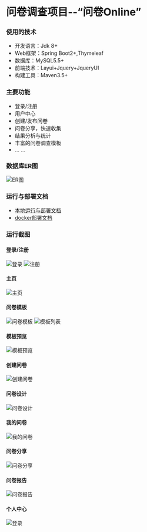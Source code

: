 # 问卷调查项目--“问卷Online”

### 使用的技术
* 开发语言：Jdk 8+
* Web框架：Spring Boot2+,Thymeleaf
* 数据库：MySQL5.5+
* 前端技术：Layui+Jquery+JqueryUI
* 构建工具：Maven3.5+

### 主要功能
* 登录/注册
* 用户中心
* 创建/发布问卷
* 问卷分享，快速收集
* 结果分析与统计
* 丰富的问卷调查模板
* ... ...

### 数据库ER图
![ER图](docs/ER图.png)

### 运行与部署文档
- [本地运行与部署文档](RUN_DEPLOY.md)
- [docker部署文档](DOCKER_DEPLOY.md)

### 运行截图
#### 登录/注册
![登录](docs/screenshots/login.png)
![注册](docs/screenshots/signup.png)

#### 主页
![主页](docs/screenshots/index.png)

#### 问卷模板
![问卷模板](docs/screenshots/template.png)
![模板列表](docs/screenshots/template_list.jpg)

#### 模板预览
![模板预览](docs/screenshots/template_detail.png)

#### 创建问卷
![创建问卷](docs/screenshots/questionnaire_create.png)

#### 问卷设计
![问卷设计](docs/screenshots/questionnaire_design.png)

#### 我的问卷
![我的问卷](docs/screenshots/questionnaire_list.jpg)

#### 问卷分享
![问卷分享](docs/screenshots/questionnaire_share.png)

#### 问卷报告
![问卷报告](docs/screenshots/report.png)

#### 个人中心
![登录](docs/screenshots/profile.png)
